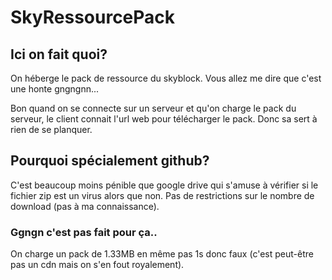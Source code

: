 # SkyRessourcePack

## Ici on fait quoi?

On héberge le pack de ressource du skyblock. Vous allez me dire que c'est une honte gngngnn...

Bon quand on se connecte sur un serveur et qu'on charge le pack du serveur, le client connait l'url web pour télécharger le pack.
Donc sa sert à rien de se planquer.

## Pourquoi spécialement github?

C'est beaucoup moins pénible que google drive qui s'amuse à vérifier si le fichier zip est un virus alors que non.
Pas de restrictions sur le nombre de download (pas à ma connaissance).

### Ggngn c'est pas fait pour ça..

On charge un pack de 1.33MB en même pas 1s donc faux (c'est peut-être pas un cdn mais on s'en fout royalement).
